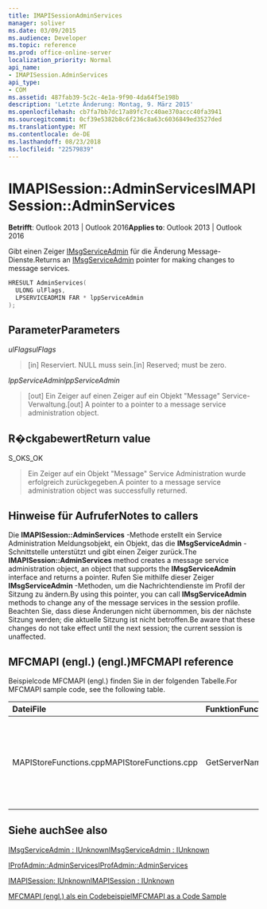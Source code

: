 ```yaml
---
title: IMAPISessionAdminServices
manager: soliver
ms.date: 03/09/2015
ms.audience: Developer
ms.topic: reference
ms.prod: office-online-server
localization_priority: Normal
api_name:
- IMAPISession.AdminServices
api_type:
- COM
ms.assetid: 487fab39-5c2c-4e1a-9f90-4da64f5e198b
description: 'Letzte Änderung: Montag, 9. März 2015'
ms.openlocfilehash: cb7fa7bb7dc17a89fc7cc40ae370accc40fa3941
ms.sourcegitcommit: 0cf39e5382b8c6f236c8a63c6036849ed3527ded
ms.translationtype: MT
ms.contentlocale: de-DE
ms.lasthandoff: 08/23/2018
ms.locfileid: "22579839"
---
```

# <a name="imapisessionadminservices"></a><span data-ttu-id="5a79f-103">IMAPISession::AdminServices</span><span class="sxs-lookup"><span data-stu-id="5a79f-103">IMAPISession::AdminServices</span></span>

  
  
<span data-ttu-id="5a79f-104">**Betrifft**: Outlook 2013 | Outlook 2016</span><span class="sxs-lookup"><span data-stu-id="5a79f-104">**Applies to**: Outlook 2013 | Outlook 2016</span></span> 
  
<span data-ttu-id="5a79f-105">Gibt einen Zeiger [IMsgServiceAdmin](imsgserviceadminiunknown.md) für die Änderung Message-Dienste.</span><span class="sxs-lookup"><span data-stu-id="5a79f-105">Returns an [IMsgServiceAdmin](imsgserviceadminiunknown.md) pointer for making changes to message services.</span></span> 
  
```cpp
HRESULT AdminServices(
  ULONG ulFlags,
  LPSERVICEADMIN FAR * lppServiceAdmin
);
```

## <a name="parameters"></a><span data-ttu-id="5a79f-106">Parameter</span><span class="sxs-lookup"><span data-stu-id="5a79f-106">Parameters</span></span>

 <span data-ttu-id="5a79f-107">_ulFlags_</span><span class="sxs-lookup"><span data-stu-id="5a79f-107">_ulFlags_</span></span>
  
> <span data-ttu-id="5a79f-108">[in] Reserviert. NULL muss sein.</span><span class="sxs-lookup"><span data-stu-id="5a79f-108">[in] Reserved; must be zero.</span></span>
    
 <span data-ttu-id="5a79f-109">_lppServiceAdmin_</span><span class="sxs-lookup"><span data-stu-id="5a79f-109">_lppServiceAdmin_</span></span>
  
> <span data-ttu-id="5a79f-110">[out] Ein Zeiger auf einen Zeiger auf ein Objekt "Message" Service-Verwaltung.</span><span class="sxs-lookup"><span data-stu-id="5a79f-110">[out] A pointer to a pointer to a message service administration object.</span></span>
    
## <a name="return-value"></a><span data-ttu-id="5a79f-111">R�ckgabewert</span><span class="sxs-lookup"><span data-stu-id="5a79f-111">Return value</span></span>

<span data-ttu-id="5a79f-112">S_OK</span><span class="sxs-lookup"><span data-stu-id="5a79f-112">S_OK</span></span> 
  
> <span data-ttu-id="5a79f-113">Ein Zeiger auf ein Objekt "Message" Service Administration wurde erfolgreich zurückgegeben.</span><span class="sxs-lookup"><span data-stu-id="5a79f-113">A pointer to a message service administration object was successfully returned.</span></span>
    
## <a name="notes-to-callers"></a><span data-ttu-id="5a79f-114">Hinweise für Aufrufer</span><span class="sxs-lookup"><span data-stu-id="5a79f-114">Notes to callers</span></span>

<span data-ttu-id="5a79f-115">Die **IMAPISession::AdminServices** -Methode erstellt ein Service Administration Meldungsobjekt, ein Objekt, das die **IMsgServiceAdmin** -Schnittstelle unterstützt und gibt einen Zeiger zurück.</span><span class="sxs-lookup"><span data-stu-id="5a79f-115">The **IMAPISession::AdminServices** method creates a message service administration object, an object that supports the **IMsgServiceAdmin** interface and returns a pointer.</span></span> <span data-ttu-id="5a79f-116">Rufen Sie mithilfe dieser Zeiger **IMsgServiceAdmin** -Methoden, um die Nachrichtendienste im Profil der Sitzung zu ändern.</span><span class="sxs-lookup"><span data-stu-id="5a79f-116">By using this pointer, you can call **IMsgServiceAdmin** methods to change any of the message services in the session profile.</span></span> <span data-ttu-id="5a79f-117">Beachten Sie, dass diese Änderungen nicht übernommen, bis der nächste Sitzung werden; die aktuelle Sitzung ist nicht betroffen.</span><span class="sxs-lookup"><span data-stu-id="5a79f-117">Be aware that these changes do not take effect until the next session; the current session is unaffected.</span></span> 
  
## <a name="mfcmapi-reference"></a><span data-ttu-id="5a79f-118">MFCMAPI (engl.) (engl.)</span><span class="sxs-lookup"><span data-stu-id="5a79f-118">MFCMAPI reference</span></span>

<span data-ttu-id="5a79f-119">Beispielcode MFCMAPI (engl.) finden Sie in der folgenden Tabelle.</span><span class="sxs-lookup"><span data-stu-id="5a79f-119">For MFCMAPI sample code, see the following table.</span></span>
  
|<span data-ttu-id="5a79f-120">**Datei**</span><span class="sxs-lookup"><span data-stu-id="5a79f-120">**File**</span></span>|<span data-ttu-id="5a79f-121">**Funktion**</span><span class="sxs-lookup"><span data-stu-id="5a79f-121">**Function**</span></span>|<span data-ttu-id="5a79f-122">**Comment**</span><span class="sxs-lookup"><span data-stu-id="5a79f-122">**Comment**</span></span>|
|:-----|:-----|:-----|
|<span data-ttu-id="5a79f-123">MAPIStoreFunctions.cpp</span><span class="sxs-lookup"><span data-stu-id="5a79f-123">MAPIStoreFunctions.cpp</span></span>  <br/> |<span data-ttu-id="5a79f-124">GetServerName</span><span class="sxs-lookup"><span data-stu-id="5a79f-124">GetServerName</span></span>  <br/> |<span data-ttu-id="5a79f-125">MFCMAPI (engl.) wird die **IMAPISession::AdminServices** -Methode verwendet, Zugriff auf das Profil, um den Namen des Servers zu lesen.</span><span class="sxs-lookup"><span data-stu-id="5a79f-125">MFCMAPI uses the **IMAPISession::AdminServices** method to access the profile to read the server name.</span></span>  <br/> |
   
## <a name="see-also"></a><span data-ttu-id="5a79f-126">Siehe auch</span><span class="sxs-lookup"><span data-stu-id="5a79f-126">See also</span></span>



[<span data-ttu-id="5a79f-127">IMsgServiceAdmin : IUnknown</span><span class="sxs-lookup"><span data-stu-id="5a79f-127">IMsgServiceAdmin : IUnknown</span></span>](imsgserviceadminiunknown.md)
  
[<span data-ttu-id="5a79f-128">IProfAdmin::AdminServices</span><span class="sxs-lookup"><span data-stu-id="5a79f-128">IProfAdmin::AdminServices</span></span>](iprofadmin-adminservices.md)
  
[<span data-ttu-id="5a79f-129">IMAPISession: IUnknown</span><span class="sxs-lookup"><span data-stu-id="5a79f-129">IMAPISession : IUnknown</span></span>](imapisessioniunknown.md)


[<span data-ttu-id="5a79f-130">MFCMAPI (engl.) als ein Codebeispiel</span><span class="sxs-lookup"><span data-stu-id="5a79f-130">MFCMAPI as a Code Sample</span></span>](mfcmapi-as-a-code-sample.md)

